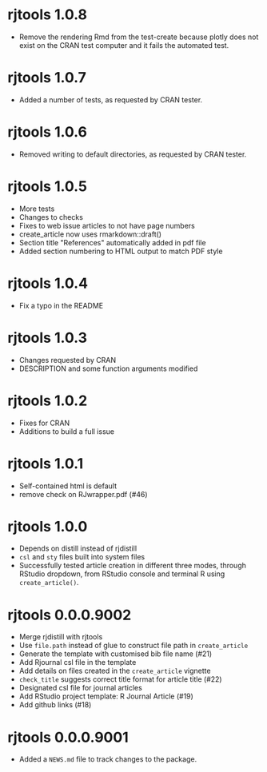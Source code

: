 # rjtools 1.0.8

* Remove the rendering Rmd from the test-create because plotly does not exist on the CRAN test computer and it fails the automated test.

# rjtools 1.0.7

* Added a number of tests, as requested by CRAN tester.

# rjtools 1.0.6

* Removed writing to default directories, as requested by CRAN tester.

# rjtools 1.0.5

* More tests
* Changes to checks
* Fixes to web issue articles to not have page numbers
* create_article now uses rmarkdown::draft()
* Section title "References" automatically added in pdf file
* Added section numbering to HTML output to match PDF style

# rjtools 1.0.4

* Fix a typo in the README

# rjtools 1.0.3

* Changes requested by CRAN
* DESCRIPTION and some function arguments modified

# rjtools 1.0.2

* Fixes for CRAN
* Additions to build a full issue

# rjtools 1.0.1

* Self-contained html is default
* remove check on RJwrapper.pdf (#46)

# rjtools 1.0.0

* Depends on distill instead of rjdistill
* `csl` and `sty` files built into system files
* Successfully tested article creation in different three modes, through RStudio dropdown, from RStudio console and terminal R using `create_article()`. 

# rjtools 0.0.0.9002

* Merge rjdistill with rjtools
* Use `file.path` instead of glue to construct file path in `create_article` 
* Generate the template with customised bib file name (#21)
* Add Rjournal csl file in the template
* Add details on files created in the `create_article` vignette 
* `check_title` suggests correct title format for article title (#22)
* Designated csl file for journal articles
* Add RStudio project template: R Journal Article (#19)
* Add github links (#18)

# rjtools 0.0.0.9001

* Added a `NEWS.md` file to track changes to the package.
